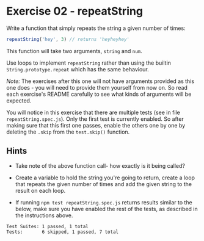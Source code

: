 # Exercise 02 - repeatString

Write a function that simply repeats the string a given number of times:

```javascript
repeatString('hey', 3) // returns 'heyheyhey'
```

This function will take two arguments, `string` and `num`.

Use loops to implement `repeatString` rather than using the builtin `String.prototype.repeat` which has the same behaviour.

_Note:_ The exercises after this one will not have arguments provided as this one does - you will need to provide them yourself from now on. So read each exercise's README carefully to see what kinds of arguments will be expected.

You will notice in this exercise that there are multiple tests (see in file `repeatString.spec.js`). Only the first test is currently enabled. So after making sure that this first one passes, enable the others one by one by deleting the `.skip` from the `test.skip()` function.

## Hints

- Take note of the above function call- how exactly is it being called?

- Create a variable to hold the string you're going to return, create a loop that repeats the given number of times and add the given string to the result on each loop.

- If running `npm test repeatString.spec.js` returns results similar to the below, make sure you have enabled the rest of the tests, as described in the instructions above.

```
Test Suites: 1 passed, 1 total
Tests:       6 skipped, 1 passed, 7 total
```
